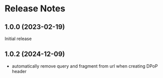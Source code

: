 # Release Notes

## 1.0.0 (2023-02-19)

Initial release

## 1.0.2 (2024-12-09)

- automatically remove query and fragment from url when creating DPoP header